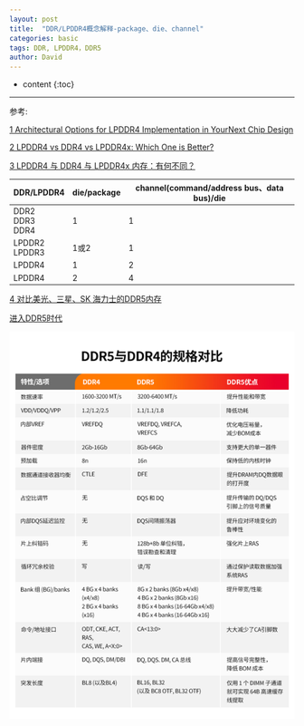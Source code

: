 ```yaml
---
layout: post
title:  "DDR/LPDDR4概念解释-package、die、channel"
categories: basic
tags: DDR, LPDDR4，DDR5
author: David
---
```


* content
{:toc}

---
参考:

[1 Architectural Options for LPDDR4 Implementation in YourNext Chip Design](https://www.jedec.org/sites/default/files/files/Marc_Greenberg_Mobile_and_IOT.pdf)

[2 LPDDR4 vs DDR4 vs LPDDR4x: Which One is Better?](https://www.hardwaretimes.com/lpddr4-vs-ddr4-vs-lpddr4x-which-one-is-better/)

[3 LPDDR4 与 DDR4 与 LPDDR4x 内存：有何不同？](https://blog.csdn.net/weixin_42238387/article/details/120576832)



| DDR/LPDDR4 | die/package | channel(command/address bus、data bus)/die |
|---|---|---|
| DDR2<br>DDR3<br>DDR4 | 1 | 1 |
| LPDDR2<br>LPDDR3<br> | 1或2 | 1 |
| LPDDR4 | 1 | 2 |
| LPDDR4 | 2 | 4 |


[4 对比美光、三星、SK 海力士的DDR5内存](https://www.ednchina.com/news/a9050.html?utm_source=EDNC%20Article%20Alert&utm_medium=Email&utm_campaign=2022-02-25)

[进入DDR5时代](http://www.scensmart.com/news/industry-applications-enter-a-new-era-of-ddr5/)

![DDR5 v.s. DDR4](https://github.com/titron/titron.github.io/raw/master/img/2022-02-28_DDR4-DDR5.png)